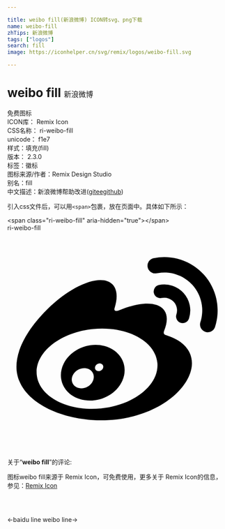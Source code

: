 ```yaml
---

title: weibo fill(新浪微博) ICON转svg、png下载
name: weibo-fill
zhTips: 新浪微博
tags: ["logos"]
search: fill
image: https://iconhelper.cn/svg/remix/logos/weibo-fill.svg

---
```


# weibo fill  <small style="font-size: 60%;font-weight: 100">新浪微博</small>


<div class="detail-page">
<p>
<span><span class="badge-success badge">免费图标</span> </span>
<br/>
<span>
ICON库：
<span class="badge-secondary badge">Remix Icon</span> 
</span>
<br/>
<span>
CSS名称：
<span class="badge-secondary badge">ri-weibo-fill</span> 
</span>
<br/>
<span>
unicode：
<span class="badge-secondary badge">f1e7</span> 
<copy-btn content='f1e7' btn-title=""></copy-btn>
<copy-btn :content='String.fromCodePoint(parseInt("f1e7", 16))' btn-title="复制U"></copy-btn>
</span><br/><span>样式：<span class="badge-light badge">填充(fill)</span></span>
<br/>
<span>
版本：
<span class="badge-secondary badge">2.3.0</span> 
</span><br/><span>标签：<span class="badge-light badge"><router-link to="/tags/logos.html">徽标</router-link></span></span>
<br/>
<span>图标来源/作者：<span class="badge-light badge">Remix Design Studio</span></span> 
<br/>
<span>别名：<span class="badge-light badge">fill</span></span><br/><span class="zh-detail">中文描述：<span class="badge-primary badge">新浪微博</span><span class="help-link"><span>帮助改进</span>(<a href="https://gitee.com/liuwave/icon-helper/edit/master/json/remix/logos/weibo-fill.json" target="_blank" rel="noopener noreferrer">gitee</a><a href="https://github.com/liuwave/icon-helper/edit/master/json/remix/logos/weibo-fill.json" target="_blank" rel="noopener noreferrer">github</a></span>)</span><br/>
</p>
</div>
<div class="alert alert-dark">
  <i class="ri-weibo-fill ri-xs"></i>
  <i class="ri-weibo-fill ri-sm"></i>
  <i class="ri-weibo-fill ri-lg"></i>
  <i class="ri-weibo-fill ri-2x"></i>
  <i class="ri-weibo-fill ri-3x"></i>
  <i class="ri-weibo-fill ri-5x"></i>
  <i class="ri-weibo-fill ri-7x"></i>
</div>
<div>
  <p>引入css文件后，可以用<code>&lt;span&gt;</code>包裹，放在页面中。具体如下所示：    
  </p>
  <div class="alert alert-primary" style="font-size: 14px">
    &lt;span class="ri-weibo-fill" aria-hidden="true"&gt;&lt;/span&gt;
    <copy-btn content='<span class="ri-weibo-fill" aria-hidden="true"></span>'></copy-btn>
  </div>
  <div class="alert alert-secondary">
    <i class="ri-weibo-fill"
    style="font-size: 24px"
    aria-hidden="true"></i> ri-weibo-fill
    <copy-btn content="ri-weibo-fill" btn-title="复制图标名称"></copy-btn>
  </div>
</div>
<div id="svg" class="svg-wrap">
<svg xmlns="http://www.w3.org/2000/svg" viewBox="0 0 24 24">
    <g>
        <path fill="none" d="M0 0h24v24H0z"/>
        <path fill-rule="nonzero" d="M17.525 11.378c1.263.392 2.669 1.336 2.669 3.004 0 2.763-3.98 6.239-9.964 6.239-4.565 0-9.23-2.213-9.23-5.852 0-1.902 1.204-4.102 3.277-6.177 2.773-2.77 6.004-4.033 7.219-2.816.537.537.588 1.464.244 2.572-.178.557.525.25.525.25 2.24-.938 4.196-.994 4.909.027.38.543.343 1.306-.008 2.19-.163.407.048.471.36.563zm-7.282 7.939c3.641-.362 6.401-2.592 6.167-4.983-.237-2.391-3.382-4.038-7.023-3.677-3.64.36-6.403 2.59-6.167 4.98.237 2.394 3.382 4.039 7.023 3.68zM6.16 14.438c.754-1.527 2.712-2.39 4.446-1.94 1.793.463 2.707 2.154 1.976 3.8-.744 1.682-2.882 2.578-4.695 1.993-1.752-.566-2.493-2.294-1.727-3.853zm1.446 2.587c.568.257 1.325.013 1.676-.55.346-.568.163-1.217-.407-1.459-.563-.237-1.291.008-1.64.553-.354.547-.189 1.202.371 1.456zm2.206-1.808c.219.092.501-.012.628-.231.123-.22.044-.466-.178-.548-.216-.084-.486.018-.613.232-.123.214-.054.458.163.547zM19.873 9.5a.725.725 0 1 1-1.378-.451 1.38 1.38 0 0 0-.288-1.357 1.395 1.395 0 0 0-1.321-.425.723.723 0 1 1-.303-1.416 2.836 2.836 0 0 1 3.29 3.649zm-3.916-6.575A5.831 5.831 0 0 1 21.5 4.72a5.836 5.836 0 0 1 1.22 5.704.838.838 0 0 1-1.06.54.844.844 0 0 1-.542-1.062 4.143 4.143 0 0 0-4.807-5.327.845.845 0 0 1-.354-1.65z"/>
    </g>
</svg>

</div>
<detail full-name='ri-weibo-fill'></detail>  
<div class="icon-detail__container">
<p>关于“<b>weibo fill</b>”的评论:</p>
</div>
<Vssue title="关于“weibo fill”的评论" />    
<div><p>图标weibo fill来源于 Remix Icon，可免费使用，更多关于  Remix Icon的信息，参见：<a target="_blank" href="https://iconhelper.cn/remix.html">Remix Icon</a>
</p></div>

<div style="padding:2rem 0 " class="page-nav"><p class="inner"><span class="prev">←<router-link to="/icon/logos/baidu-line.html">baidu line</router-link></span> <span class="next"><router-link to="/icon/logos/weibo-line.html">weibo line</router-link>→</span></p></div>
